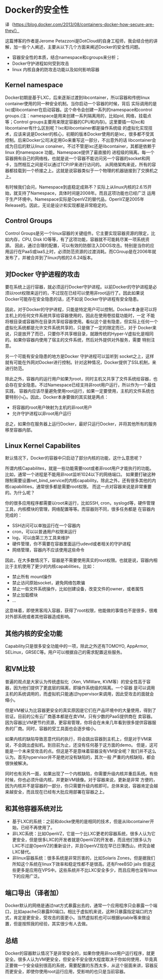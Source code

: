 # Docker的安全性

译（https://blog.docker.com/2013/08/containers-docker-how-secure-are-they/）

这篇博客的作者是Jerome Petazzoni是DotCloud的自身工程师，我会结合他的讲解，加一些个人阐述，主要从以下几个方面来阐述Docker的安全性问题。
* 容器安全性的本质，结合namespace和cgroups来分析；
* Docker守护进程如何受到攻击
* linux 内核自身的防攻击功能以及如何影响容器

## Kernel namespace

Docker初期是基于LXC，后来逐渐过渡到libcontainer，所以容器和传统linux container使用的同一种安全机制。当你启动一个容器的时候，背后
实际调用的是lxc或libcontainer在启动容器。这个命令会创建一系列的namespace和control groups.(注：namespace是用来创建一系列隔离用的，比如pid,
网络，挂载点等；Control groups主要用来限定容器的CPU和内存)。这里要插一句lxc和libcontainer有什么区别呢？lxc和libcontainer都是操作系统级
的虚拟化实现技术，应该来说是Docker的核心，初期的版本Docker使用的是lxc，很多都不受其控制。后来Docker公司决定用Go来重写这一部分，不出意外的话
libcontainer会成为日后的默认linux conainer。不过不管是lxc还是libcontainer，其都是依赖于linux 的namespace 功能。Namespace提供了最直接的
进程级的隔离。每一个容器拥有自己的网络栈，也就是说一个容器不能访问另一个容器的socket和网卡，当然相互之间是可以通过TCP/IP来进行访问的。
从网络架构来说，所有的容器都挂载到一个桥接之上。这就是说容器类似于一个物理的机器链接到了交换机之上。

有时候我们会问，Namespace到底稳定成熟不？实际上从linux内核的2.6.15开始，就支持了Namespace，具体时间是2008年。而且这项功能也已经广泛
运用于生产环境中。Namespace实际是OpenVZ的替代品，OpenVZ是2005年Release的。因此，无论是设计和实现都是非常稳定的。

## Control Groups

Control Groups是另一个linux容器的关键组件。它主要实现容器资源的限定，比如内存，CPU, Disk IO等等，有了这项功能，容器就不可能耗尽某一项系统资源。
因此，通过合理的配置，可以有效的防御注入DDOS攻击。特别是当你的应用运行在PaaS或IaaS上时，必须防范资源的过渡消耗。而CGroup是在2006年就
发布了，并被合并到了linux内核的2.6.24版本。

## 对Docker 守护进程的攻击

要在系统上运行容器，就必须运行Docker守护进程。以前Docker的守护进程是必须以root权限来运行的，不过现在已经可以使用非root运行了。因此如果说Docker可能存在安全隐患的话，还不如说
Docker守护进程有安全隐患。

因此，对于Docker的守护进程，只能是特定用户可以控制。Docker本身是可以将主机上的任何文件系统共享给容器使用的，因此在使用卷挂载功能时，一定
不能将根目录或容器所在目录共享给容器使用。看似这个是有隐患，但实际上任何一个虚拟化系统都是允许文件系统共享的，只是做了一定的限定而已，对于
Docker来说，只是放开了而已，只要你不共享根目录，就跟传统的Hyper-V虚拟化是相同的。如果你容器内使用了宿主的文件系统，然后对外提供对外服务，需要
特别注意。

另一个可能有安全隐患的地方是Docker 守护进程可以监听到 socket之上，这样就有可能在外网对Docker进行控制。针对这种情况，Docker提供了SSL机制，来进行防范。

除此之外，容器内的运行用户如果为root，同时主机又共享了文件系统给容器，也会存在安全隐患。不过Namespace已经支持非root用户运行，所以作为一个最佳实践，
容器内应该尽量避免使用root运行，如果一定要使用，主机的文件系统也要特别小心。因此，Docker本身要做的其实就是两点：
* 将容器的root用户映射为主机的非root用户
* 允许守护进程以非root用户运行

总之，如果你在服务器上运行Docker，最好只运行Docker，并将其他所有的服务移至容器内部。

## Linux Kernel Capabilites

默认情况下，Docker的容器中只启动了部分内核的功能，这什么意思呢？

所谓内核Capabilites，就是一些功能需要root或者非root用户才能执行的功能。比如，通常一个进程是不能用非root监听1024以下的网络端口。
如果要打破这种限制需要设置net_bind_service的内核capability。除此之外，还有很多其他的内核capabilities，通常很多都是需要root权限。
而这一点对容器来说是非常重要的。为什么呢？

你的很多应用程序都需要以root来运行，比如SSH, cron，syslogd等，硬件管理工具，内核模块的管理，网络配置等等。而容器则不同，很多任务都是
在容器内完成的：

* SSH访问可以单独运行在一个容器内
* cron，可以以普通用户权限来运行
* log，可以由第三方工具来维护
* 硬件管理，你不需要在容器里面运行udevd或者相关的守护进程
* 网络管理，容器内不应该使用这些命令

因此，在大多数情况下，容器是不需要使用真实的root权限。也就是说，容器内相比于主机使用了更少的内核capabilities，比如：

* 禁止所有 mount操作
* 禁止访问原始socket，避免网络包欺骗
* 禁止一些文件系统操作，比如创建设备，改变文件的owner，或者属性
* 禁止加载模块
* ...

这意味着，即使黑客闯入容器，获得了root权限，他能做的事情也不是很多，很难对外部系统或者其他容器造成影响。

## 其他内核的安全功能

Capability只是很多安全功能中的一项，除此之外还有TOMOYO, AppArmor, SELinux，GRSEC等。用户可以根据自己的需求配置这些服务。

## 和VM比较

普遍的观点是大家认为传统虚拟化（Xen, VMWare, KVM等）的安全性高于容器，因为他们提供了更底层的隔离，即操作系统级的隔离。一个容器
是可以调用主机的系统调用的，而虚拟机只能通过hypervisor来调用，因此受攻击的面就会缩小。

但是VM被认为比容器更安全的真实原因是它们在产品环境中的大量使用，得到了验证。目前的公有云厂商基本都是在卖VM，只有少数的PaaS提供商在
卖容器。因为容器比VM更节约资源，更容易管理，你将会在未来几年看到很多提供容器服务的厂商。同时，容器的受工具面也会逐步缩小。

如果内核的缺陷导致恶意代码的执行，将会跳出容器到主机上，但是对于VM来说，不会跳出虚拟机。到目前为止，还没有任何基于这方面的demo。
但是，这可能是一个未来受攻击的点。但这是不是意味着容器没有VM安全呢？我们并不这么认为。首先hypervisor并不是绝对没有缺陷的，其次一般
严重的内核缺陷，都会很快被解决。

同时也有另外一面，如果出现了一个内核缺陷，你需要升级内核并重启系统。有些时候，你也必须升级内核，并更新VM镜像。对于容器来说，更新是非常
方便的，因为内核并不是容器的一部分，你只需要升级内核即可。总体来说，容器肯定会越来越安全，而且现在已经有大批应用部署在容器之上。

## 和其他容器系统对比

* 基于LXC的系统：之前和docke使用的是相同的技术，但是从libcontainer开始，已经不再使用了。
* 非LXC系统：比如OpenVZ，它是一个比LXC更老的容器系统，很多人认为它更安全，但是很多LXC的开发者就是OpenVZ的开发者，而且他们很多认为
LXC不过是OpenVZ的重新设计，并且OpenVZ现在早已日薄西山，终究会被LXC替代。
* 非linux容器系统：很多系统是非常厉害的，比如Solaris Zones，但是据我们所知这个系统在linux下效率和稳定性都不是很高。还有FreeBSD jails
但是这些更多是应用在VPS中。这些系统并不比LXC安全多少，而且应用也没有linux下的应用广泛。

## 端口导出（译者加）
Docker默认的网络是通过nat方式暴露出去的，通常一个应用程序只会暴露一个端口，比如apache只暴露80端口。相比于虚拟机来说，这种只暴露指定端口的方式，肯定是更安全，受攻击的面更小。当然虚拟机也可以根据iptable等来做设置，但是按照我的经验，其实很少有人去做。

## 总结
Docker的容器默认情况下是非常安全的，如果你使用非root用户运行程序，就更安全。很多人认为VM更安全，但安全不安全很大程度取决于你如何使用，
毕竟真正要做一个安全级别很高的系统，需要配置的东西太多，从这个层面来讲，容器反而更安全，即使你使用root运行应用，受影响的也只是当前容器。
